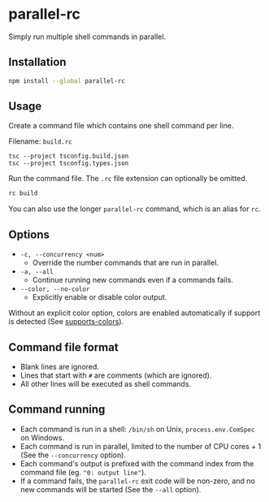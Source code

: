 # parallel-rc

Simply run multiple shell commands in parallel.

## Installation

```sh
npm install --global parallel-rc
```

## Usage

Create a command file which contains one shell command per line.

Filename: `build.rc`

```
tsc --project tsconfig.build.json
tsc --project tsconfig.types.json
```

Run the command file. The `.rc` file extension can optionally be omitted.

```sh
rc build
```

You can also use the longer `parallel-rc` command, which is an alias for `rc`.

## Options

- `-c, --concurrency <num>`
  - Override the number commands that are run in parallel.
- `-a, --all`
  - Continue running new commands even if a commands fails.
- `--color, --no-color`
  - Explicitly enable or disable color output.

Without an explicit color option, colors are enabled automatically if support is detected (See [supports-colors](https://www.npmjs.com/package/supports-color)).

## Command file format

- Blank lines are ignored.
- Lines that start with `#` are comments (which are ignored).
- All other lines will be executed as shell commands.

## Command running

- Each command is run in a shell: `/bin/sh` on Unix, `process.env.ComSpec` on Windows.
- Each command is run in parallel, limited to the number of CPU cores + 1 (See the `--concurrency` option).
- Each command's output is prefixed with the command index from the command file (eg. `"0: output line"`).
- If a command fails, the `parallel-rc` exit code will be non-zero, and no new commands will be started (See the `--all` option).
